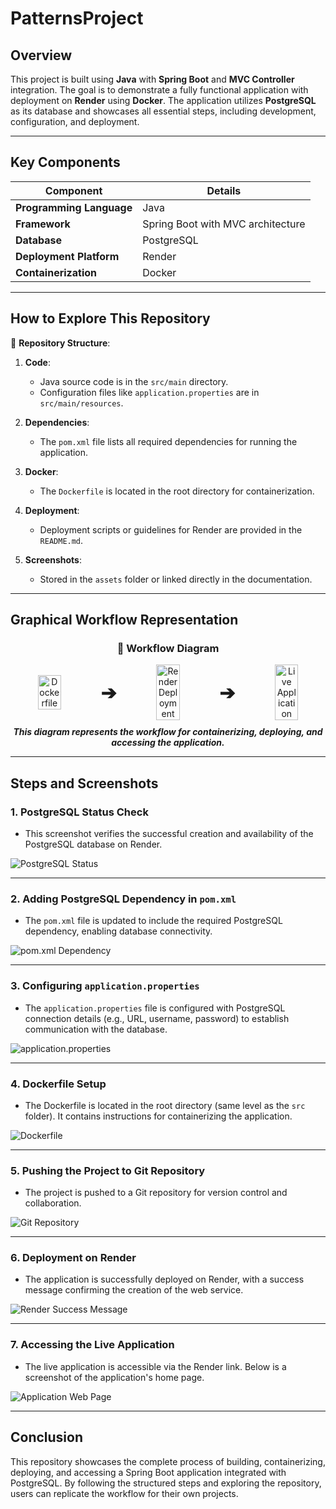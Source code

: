 # **PatternsProject**

## **Overview**
This project is built using **Java** with **Spring Boot** and **MVC Controller** integration. The goal is to demonstrate a fully functional application with deployment on **Render** using **Docker**. The application utilizes **PostgreSQL** as its database and showcases all essential steps, including development, configuration, and deployment.

---

## **Key Components**
| **Component**          | **Details**                                  |
|-------------------------|----------------------------------------------|
| **Programming Language**| Java                                         |
| **Framework**           | Spring Boot with MVC architecture            |
| **Database**            | PostgreSQL                                   |
| **Deployment Platform** | Render                                       |
| **Containerization**    | Docker                                       |

---

## **How to Explore This Repository**
📂 **Repository Structure**:
1. **Code**:
   - Java source code is in the `src/main` directory.
   - Configuration files like `application.properties` are in `src/main/resources`.

2. **Dependencies**:
   - The `pom.xml` file lists all required dependencies for running the application.

3. **Docker**:
   - The `Dockerfile` is located in the root directory for containerization.

4. **Deployment**:
   - Deployment scripts or guidelines for Render are provided in the `README.md`.

5. **Screenshots**:
   - Stored in the `assets` folder or linked directly in the documentation.

---

## **Graphical Workflow Representation**
<div align="center">
  <h3>🚀 Workflow Diagram</h3>
  <div style="display: flex; justify-content: center; align-items: center; gap: 20px;">
    <img src="https://github.com/user-attachments/assets/9ba41be9-1641-41b0-8de1-55d4710d4f24" alt="Dockerfile" width="30%" title="Step 1: Containerization with Docker"/>
    <span style="font-size: 30px; font-weight: bold;">➔</span>
    <img src="https://github.com/user-attachments/assets/f9d18ccd-e8fa-4b70-b64a-9ce1dfe971a2" alt="Render Deployment" width="30%" title="Step 2: Deployment on Render"/>
    <span style="font-size: 30px; font-weight: bold;">➔</span>
    <img src="https://github.com/user-attachments/assets/16bffe92-08fb-4dc9-a79c-21594b7786a1" alt="Live Application" width="30%" title="Step 3: Accessing Live Application"/>
  </div>
  <p style="font-style: italic; font-weight: bold; margin-top: 10px;">This diagram represents the workflow for containerizing, deploying, and accessing the application.</p>
</div>

---

## **Steps and Screenshots**

### **1. PostgreSQL Status Check**
- This screenshot verifies the successful creation and availability of the PostgreSQL database on Render.

![PostgreSQL Status](https://github.com/user-attachments/assets/a5fc97d3-f8d9-477d-a405-4042d00b372e)

---

### **2. Adding PostgreSQL Dependency in `pom.xml`**
- The `pom.xml` file is updated to include the required PostgreSQL dependency, enabling database connectivity.

![pom.xml Dependency](https://github.com/user-attachments/assets/62fa13e1-034b-41d0-8b79-b2018eaffd54)

---

### **3. Configuring `application.properties`**
- The `application.properties` file is configured with PostgreSQL connection details (e.g., URL, username, password) to establish communication with the database.

![application.properties](https://github.com/user-attachments/assets/6859b977-1784-4b6c-822f-62d018b27926)

---

### **4. Dockerfile Setup**
- The Dockerfile is located in the root directory (same level as the `src` folder). It contains instructions for containerizing the application.

![Dockerfile](https://github.com/user-attachments/assets/9ba41be9-1641-41b0-8de1-55d4710d4f24)

---

### **5. Pushing the Project to Git Repository**
- The project is pushed to a Git repository for version control and collaboration.

![Git Repository](https://github.com/user-attachments/assets/96621aec-8858-445c-b0f0-85407822e0e6)

---

### **6. Deployment on Render**
- The application is successfully deployed on Render, with a success message confirming the creation of the web service.

![Render Success Message](https://github.com/user-attachments/assets/f9d18ccd-e8fa-4b70-b64a-9ce1dfe971a2)

---

### **7. Accessing the Live Application**
- The live application is accessible via the Render link. Below is a screenshot of the application's home page.

![Application Web Page](https://github.com/user-attachments/assets/16bffe92-08fb-4dc9-a79c-21594b7786a1)

---

## **Conclusion**
This repository showcases the complete process of building, containerizing, deploying, and accessing a Spring Boot application integrated with PostgreSQL. By following the structured steps and exploring the repository, users can replicate the workflow for their own projects.

